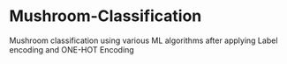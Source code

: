# Mushroom-Classification
Mushroom classification using various ML algorithms after applying Label encoding and ONE-HOT Encoding
